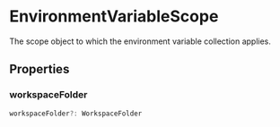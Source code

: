 # EnvironmentVariableScope

The scope object to which the environment variable collection applies.

## Properties

### workspaceFolder

```typescript
workspaceFolder?: WorkspaceFolder
```

